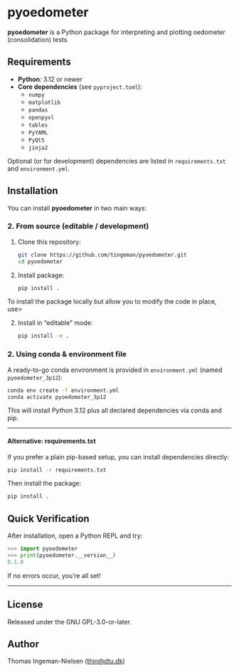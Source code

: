 # pyoedometer

**pyoedometer** is a Python package for interpreting and plotting oedometer (consolidation) tests.  

## Requirements

- **Python**: 3.12 or newer  
- **Core dependencies** (see `pyproject.toml`):  
  - `numpy`  
  - `matplotlib`  
  - `pandas`  
  - `openpyxl`  
  - `tables`  
  - `PyYAML`  
  - `PyQt5`  
  - `jinja2`  

Optional (or for development) dependencies are listed in `requirements.txt` and `environment.yml`.  

## Installation

You can install **pyoedometer** in two main ways:

### 2. From source (editable / development)

1. Clone this repository:  
   ```bash
   git clone https://github.com/tingeman/pyoedometer.git
   cd pyoedometer
   ```
2. Install package:  
   ```bash
   pip install .
   ```

To install the package locally but allow you to modify the code in place, use>

2. Install in “editable” mode:  
   ```bash
   pip install -e .
   ```


### 2. Using conda & environment file

A ready-to-go conda environment is provided in `environment.yml` (named `pyoedometer_3p12`):

```bash
conda env create -f environment.yml
conda activate pyoedometer_3p12
```

This will install Python 3.12 plus all declared dependencies via conda and pip.

---

#### Alternative: requirements.txt

If you prefer a plain pip-based setup, you can install dependencies directly:

```bash
pip install -r requirements.txt
```

Then install the package:

```bash
pip install .
```

## Quick Verification

After installation, open a Python REPL and try:

```python
>>> import pyoedometer
>>> print(pyoedometer.__version__)
0.1.0
```

If no errors occur, you’re all set!  

---

## License

Released under the GNU GPL-3.0-or-later.  

## Author

Thomas Ingeman-Nielsen (<thin@dtu.dk>)  
